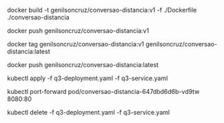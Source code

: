 docker build -t genilsoncruz/conversao-distancia:v1 -f ./Dockerfile ./conversao-distancia

docker push genilsoncruz/conversao-distancia:v1

docker tag genilsoncruz/conversao-distancia:v1 genilsoncruz/conversao-distancia:latest

docker push genilsoncruz/conversao-distancia:latest

kubectl apply -f q3-deployment.yaml -f q3-service.yaml

kubectl port-forward pod/conversao-distancia-647dbd6d6b-vd9tw 8080:80

kubectl delete -f q3-deployment.yaml -f q3-service.yaml
